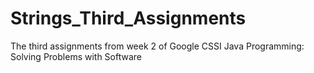# Strings_Third_Assignments
The third assignments from week 2 of Google CSSI Java Programming: Solving Problems with Software
